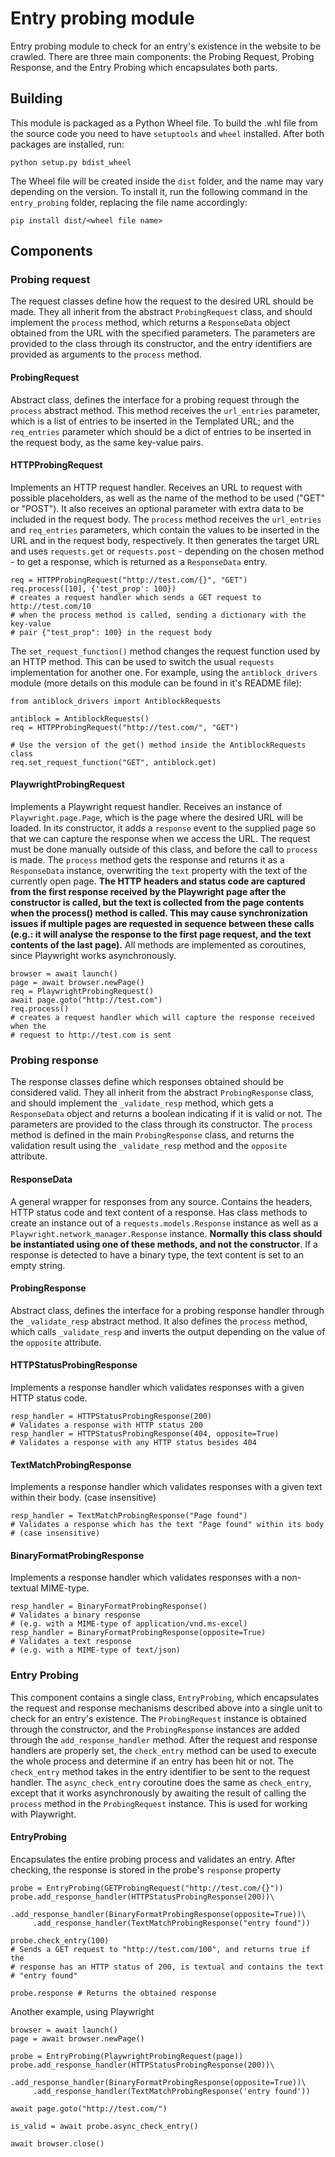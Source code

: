 # Entry probing module
Entry probing module to check for an entry's existence in the website to be
crawled. There are three main components: the Probing Request, Probing
Response, and the Entry Probing which encapsulates both parts.

## Building

This module is packaged as a Python Wheel file. To build the .whl file from the
source code you need to have `setuptools` and `wheel` installed. After both
packages are installed, run:

```
python setup.py bdist_wheel
```

The Wheel file will be created inside the `dist` folder, and the name may vary
depending on the version. To install it, run the following command in the
`entry_probing` folder, replacing the file name accordingly:

```
pip install dist/<wheel file name>
```

## Components

### Probing request
The request classes define how the request to the desired URL should be made.
They all inherit from the abstract `ProbingRequest` class, and should implement
the `process` method, which returns a `ResponseData` object obtained from the
URL with the specified parameters. The parameters are provided to the class
through its constructor, and the entry identifiers are provided as arguments to
the `process` method.

#### ProbingRequest
Abstract class, defines the interface for a probing request through the
`process` abstract method. This method receives the `url_entries` parameter,
which is a list of entries to be inserted in the Templated URL; and the
`req_entries` parameter which should be a dict of entries to be inserted in
the request body, as the same key-value pairs.

#### HTTPProbingRequest
Implements an HTTP request handler. Receives an URL to request with possible
placeholders, as well as the name of the method to be used ("GET" or "POST").
It also receives an optional parameter with extra data to be included in the
request body. The `process` method receives the `url_entries` and `req_entries`
parameters, which contain the values to be inserted in the URL and in the
request body, respectively. It then generates the target URL and uses
`requests.get` or `requests.post` - depending on the chosen method - to get a
response, which is returned as a `ResponseData` entry.

```
req = HTTPProbingRequest("http://test.com/{}", "GET")
req.process([10], {'test_prop': 100})
# creates a request handler which sends a GET request to http://test.com/10
# when the process method is called, sending a dictionary with the key-value
# pair {"test_prop": 100} in the request body
```

The `set_request_function()` method changes the request function used by an
HTTP method. This can be used to switch the usual `requests` implementation for
another one. For example, using the `antiblock_drivers` module (more details on
this module can be found in it's README file):

```
from antiblock_drivers import AntiblockRequests

antiblock = AntiblockRequests()
req = HTTPProbingRequest("http://test.com/", "GET")

# Use the version of the get() method inside the AntiblockRequests class
req.set_request_function("GET", antiblock.get)
```

#### PlaywrightProbingRequest
Implements a Playwright request handler. Receives an instance of
`Playwright.page.Page`, which is the page where the desired URL will be loaded.
In its constructor, it adds a `response` event to the supplied page so that we
can capture the response when we access the URL. The request must be done
manually outside of this class, and before the call to `process` is made. The
`process` method gets the response and returns it as a `ResponseData` instance,
overwriting the `text` property with the text of the currently open page. **The
HTTP headers and status code are captured from the first response received by
the Playwright page after the constructor is called, but the text is collected
from the page contents when the process() method is called. This may cause
synchronization issues if multiple pages are requested in sequence between
these calls (e.g.: it will analyse the response to the first page request, and
the text contents of the last page).** All methods are implemented as
coroutines, since Playwright works asynchronously.

```
browser = await launch()
page = await browser.newPage()
req = PlaywrightProbingRequest()
await page.goto("http://test.com")
req.process()
# creates a request handler which will capture the response received when the
# request to http://test.com is sent
```

### Probing response
The response classes define which responses obtained should be considered
valid. They all inherit from the abstract `ProbingResponse` class, and should
implement the `_validate_resp` method, which gets a `ResponseData` object and
returns a boolean indicating if it is valid or not. The parameters are provided
to the class through its constructor. The `process` method is defined in the
main `ProbingResponse` class, and returns the validation result using the
`_validate_resp` method and the `opposite` attribute.

#### ResponseData
A general wrapper for responses from any source. Contains the headers, HTTP
status code and text content of a response. Has class methods to create an
instance out of a `requests.models.Response` instance as well as a
`Playwright.network_manager.Response` instance. **Normally this class should be
instantiated using one of these methods, and not the constructor**. If a
response is detected to have a binary type, the text content is set to an empty
string.

#### ProbingResponse
Abstract class, defines the interface for a probing response handler through
the `_validate_resp` abstract method. It also defines the `process` method,
which calls `_validate_resp` and inverts the output depending on the value of
the `opposite` attribute.

#### HTTPStatusProbingResponse
Implements a response handler which validates responses with a given HTTP
status code.

```
resp_handler = HTTPStatusProbingResponse(200)
# Validates a response with HTTP status 200
resp_handler = HTTPStatusProbingResponse(404, opposite=True)
# Validates a response with any HTTP status besides 404
```

#### TextMatchProbingResponse
Implements a response handler which validates responses with a given text
within their body. (case insensitive)

```
resp_handler = TextMatchProbingResponse("Page found")
# Validates a response which has the text "Page found" within its body
# (case insensitive)
```

#### BinaryFormatProbingResponse
Implements a response handler which validates responses with a non-textual
MIME-type.

```
resp_handler = BinaryFormatProbingResponse()
# Validates a binary response
# (e.g. with a MIME-type of application/vnd.ms-excel)
resp_handler = BinaryFormatProbingResponse(opposite=True)
# Validates a text response
# (e.g. with a MIME-type of text/json)
```

### Entry Probing
This component contains a single class, `EntryProbing`, which encapsulates the
request and response mechanisms described above into a single unit to check for
an entry's existence. The `ProbingRequest` instance is obtained through the
constructor, and the `ProbingResponse` instances are added through the
`add_response_handler` method. After the request and response handlers are
properly set, the `check_entry` method can be used to execute the whole process
and determine if an entry has been hit or not. The `check_entry` method takes
in the entry identifier to be sent to the request handler. The
`async_check_entry` coroutine does the same as `check_entry`, except that it
works asynchronously by awaiting the result of calling the `process` method in
the `ProbingRequest` instance. This is used for working with Playwright.


#### EntryProbing
Encapsulates the entire probing process and validates an entry. After checking,
the response is stored in the probe's `response` property

```
probe = EntryProbing(GETProbingRequest("http://test.com/{}"))
probe.add_response_handler(HTTPStatusProbingResponse(200))\
     .add_response_handler(BinaryFormatProbingResponse(opposite=True))\
     .add_response_handler(TextMatchProbingResponse("entry found"))

probe.check_entry(100)
# Sends a GET request to "http://test.com/100", and returns true if the
# response has an HTTP status of 200, is textual and contains the text
# "entry found"

probe.response # Returns the obtained response
```

Another example, using Playwright

```
browser = await launch()
page = await browser.newPage()

probe = EntryProbing(PlaywrightProbingRequest(page))
probe.add_response_handler(HTTPStatusProbingResponse(200))\
     .add_response_handler(BinaryFormatProbingResponse(opposite=True))\
     .add_response_handler(TextMatchProbingResponse('entry found'))

await page.goto("http://test.com/")

is_valid = await probe.async_check_entry()

await browser.close()
```
